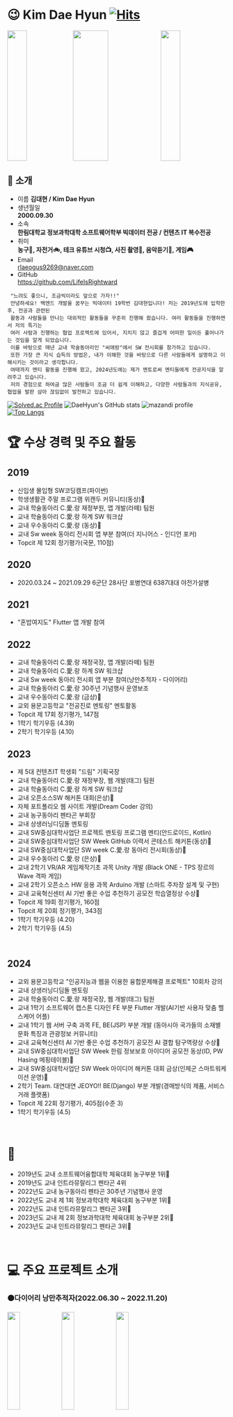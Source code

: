 # 😉 Kim Dae Hyun                                                                                                                                     [![Hits](https://hits.seeyoufarm.com/api/count/incr/badge.svg?url=https%3A%2F%2Fgithub.com%2FLifeIsRightward&count_bg=%23F2F33C&title_bg=%23555555&icon=&icon_color=%23E7E7E7&title=hits&edge_flat=false)](https://hits.seeyoufarm.com)
<img src="https://github.com/LifeIsRightward/LifeIsRightWard/assets/90908005/40c63ae2-8ddf-45a2-9952-5b5c99db438f.jpeg" width = "30%" height = "300"><img src="https://github.com/LifeIsRightward/LifeIsRightWard/assets/90908005/152ea4b9-9508-4998-abfe-1f75e1c721e7.jpeg" width = "40%" height = "300"><img src="https://github.com/LifeIsRightward/LifeIsRightWard/assets/90908005/7ad89f24-3359-4e36-a191-47ccdd60e4aa.jpeg" width = "30%" height = "300">

## 🙌 소개
* 이름
**김대현 / Kim Dae Hyun**
* 생년월일   
**2000.09.30** 
* 소속   
**한림대학교 정보과학대학 소프트웨어학부 빅데이터 전공 / 컨텐츠 IT 복수전공**
* 취미   
**농구🏀, 자전거🚲, 테크 유튜브 시청📺, 사진 촬영📸, 음악듣기🎵, 게임🎮**
* Email   
rlaeogus9269@naver.com
* GitHub   
https://github.com/LifeIsRightward

```
 "느려도 좋으니, 조금씩이라도 앞으로 가자!!"
 안녕하세요! 백엔드 개발을 꿈꾸는 빅데이터 19학번 김대현입니다! 저는 2019년도에 입학한 후, 전공과 관련된
 활동과 사람들을 만나는 대외적인 활동들을 꾸준히 진행해 왔습니다. 여러 활동들을 진행하면서 저의 특기는
 여러 사람과 진행하는 협업 프로젝트에 있어서, 지치지 않고 즐겁게 어떠한 일이든 풀어나가는 것임을 알게 되었습니다.
 이를 바탕으로 매년 교내 학술동아리인 "씨애랑"에서 SW 전시회를 참가하고 있습니다.
 또한 가장 큰 지식 습득의 방법은, 내가 이해한 것을 바탕으로 다른 사람들에게 설명하고 이해시키는 것이라고 생각합니다.
 여태까지 멘티 활동을 진행해 왔고, 2024년도에는 제가 멘토로써 멘티들에게 전공지식을 알려주고 있습니다.
 저의 경험으로 하여금 많은 사람들이 조금 더 쉽게 이해하고, 다양한 사람들과의 지식공유, 협업을 발판 삼아 끊임없이 발전하고 있습니다.
```
[![Solved.ac Profile](http://mazassumnida.wtf/api/v2/generate_badge?boj=gidss)](https://solved.ac/gidss/)
![DaeHyun's GitHub stats](https://github-readme-stats.vercel.app/api?username=LifeIsRightWard&show_icons=true&theme=transparent)
![mazandi profile](http://mazandi.herokuapp.com/api?handle=gidss&theme=warm)
[![Top Langs](https://github-readme-stats.vercel.app/api/top-langs/?username=LifeIsRightWard&langs_count=10&layout=compact&theme=dark)](https://github.com/jogilsang/jogilsang)﻿
# 🏆 수상 경력 및 주요 활동
## 2019   
- 신입생 몰입형 SW코딩캠프(파이썬) 
- 학생생활관 주말 프로그램 위캔두 커뮤니티(동상)🥉 
- 교내 학술동아리 C.愛.랑 재정부원, 앱 개발(라떼) 팀원 
- 교내 학술동아리 C.愛.랑 하계 SW 워크샵
- 교내 우수동아리 C.愛.랑 (동상)🥉
- 교내 Sw week 동아리 전시회 앱 부분 참여(더 지니어스 - 인디언 포커)
- Topcit 제 12회 정기평가(국문, 110점)
## 2020
- 2020.03.24 ~ 2021.09.29 6군단 28사단 포병연대 6387대대 야전가설병 <br>
## 2021
- "혼밥여지도" Flutter 앱 개발 참여
## 2022
- 교내 학술동아리 C.愛.랑 재정국장, 앱 개발(라떼) 팀원
- 교내 학술동아리 C.愛.랑 하계 SW 워크샵
- 교내 Sw week 동아리 전시회 앱 부분 참여(낭만추적자 - 다이어리)
- 교내 학술동아리 C.愛.랑 30주년 기념행사 운영보조
- 교내 우수동아리 C.愛.랑 (금상)🥇
- 교외 용문고등학교 "전공진로 멘토링" 멘토활동
- Topcit 제 17회 정기평가, 147점
- 1학기 학기우등 (4.39)
- 2학기 학기우등 (4.10)

## 2023   
- 제 5대 컨텐츠IT 학생회 "드림" 기획국장
- 교내 학술동아리 C.愛.랑 재정부장, 웹 개발(태그) 팀원
- 교내 학술동아리 C.愛.랑 하계 SW 워크샵
- 교내 오픈소스SW 해커톤 대회(은상)🥈
- 자체 포트폴리오 웹 사이트 개발(Dream Coder 강의)
- 교내 농구동아리 펜타곤 부회장
- 교내 상생러닝디딤돌 멘토링
- 교내 SW중심대학사업단 프로젝트 멘토링 프로그램 멘티(안드로이드, Kotlin)
- 교내 SW중심대학사업단 SW Week GitHub 이력서 콘테스트 해커톤(동상)🥉
- 교내 SW중심대학사업단 SW week C.愛.랑 동아리 전시회(동상)🥉
- 교내 우수동아리 C.愛.랑 (은상)🥈
- 교내 2학기 VR/AR 게임제작기초 과목 Unity 개발 (Black ONE - TPS 장르의 Wave 격파 게임)
- 교내 2학기 오픈소스 HW 응용 과목 Arduino 개발 (스마트 주차장 설계 및 구현)
- 교내 교육혁신센터 AI 기반 좋은 수업 추천하기 공모전 학습열정상 수상🥇
- Topcit 제 19회 정기평가, 160점
- Topcit 제 20회 정기평가, 343점
- 1학기 학기우등 (4.20)
- 2학기 학기우등 (4.5)
<br>

## 2024
- 교외 용문고등학교 "인공지능과 웹을 이용한 융합문제해결 프로젝트" 10회차 강의
- 교내 상생러닝디딤돌 멘토링
- 교내 학술동아리 C.愛.랑 재정국장, 웹 개발(태그) 팀원
- 교내 1학기 소프트웨어 캡스톤 디자인 FE 부분 Flutter 개발(AI기반 사용자 맞춤 헬스케어 어플)
- 교내 1학기 웹 서버 구축 과목 FE, BE(JSP) 부분 개발 (동아시아 국가들의 소재별 문화 특징과 관광정보 커뮤니티)
- 교내 교육혁신센터 AI 기반 좋은 수업 추천하기 공모전 AI 결합 탐구역량상 수상🥇
- 교내 SW중심대학사업단 SW Week 한림 정보보호 아이디어 공모전 동상(ID, PW Hasing 메핑테이블)🥉
- 교내 SW중심대학사업단 SW Week 아이디어 해커톤 대회 금상(인제군 스마트워케이션 운영)🥇
- 2학기 Team. 대연대연 JEOYO!! BE(Django) 부분 개발(경매방식의 제품, 서비스 거래 플랫폼)
- Topcit 제 22회 정기평가, 405점(수준 3)
- 1학기 학기우등 (4.5)
<br>

# 🏀
- 2019년도 교내 소프트웨어융합대학 체육대회 농구부분 1위🥇
- 2019년도 교내 인트라뮤랄리그 펜타곤 4위
- 2022년도 교내 농구동아리 펜타곤 30주년 기념행사 운영
- 2022년도 교내 제 1회 정보과학대학 체육대회 농구부분 1위🥇
- 2022년도 교내 인트라뮤랄리그 펜타곤 3위🥉
- 2023년도 교내 제 2회 정보과학대학 체육대회 농구부분 2위🥈
- 2023년도 교내 인트라뮤랄리그 펜타곤 3위🥉
<br>

# 💻 주요 프로젝트 소개

### 🟤다이어리 낭만추적자(2022.06.30 ~ 2022.11.20)
<img src ="https://github.com/LifeIsRightward/LifeIsRightWard/assets/90908005/90a1c145-c78e-479c-b615-8a12ce824b37" width = "24%">
<img src ="https://github.com/LifeIsRightward/LifeIsRightWard/assets/90908005/c4127384-4616-4bc9-9c2f-26a6c241d26d" width = "24%">
<img src ="https://github.com/LifeIsRightward/LifeIsRightWard/assets/90908005/f814eb88-d2a8-4c2e-88c0-d2369a9244e1" width = "24%">

**프로젝트 한 줄 소개: 기존의 Java가 아닌, Kotlin으로 낭만적인 다이어리를 제작하였습니다.**   <br>   
**GitHub: https://github.com/LifeIsRightward/2022_RomaticChaser-DIary**   <br>   
**🛠Tech🛠**<br> 
<img src="https://img.shields.io/badge/Kotlin-7F52FF?style=for-the-badge&logo=Kotlin&logoColor=white"> <img src="https://img.shields.io/badge/Android Studio-3DDC84?style=for-the-badge&logo=AndroidStudio&logoColor=white"> <img src="https://img.shields.io/badge/Figma-F24E1E?style=for-the-badge&logo=Figma&logoColor=white"> <img src="https://img.shields.io/badge/Firebase-FFCA28?style=for-the-badge&logo=Firebase&logoColor=white"> <img src="https://img.shields.io/badge/SQLite-003B57?style=for-the-badge&logo=SQLite&logoColor=white">

<br>

### 🟤씨애랑 홈페이지 제작(2023.07.02 ~ 2023.10.29)
<img src="https://github.com/LifeIsRightward/LifeIsRightWard/assets/90908005/fd9743f2-c2cb-4764-a413-39d75da915c3" width = "33%"><img src="https://github.com/LifeIsRightward/LifeIsRightWard/assets/90908005/d5b910f1-de97-4dc4-9530-8059fbadff69" width = "25%"><img src="https://github.com/LifeIsRightward/LifeIsRightWard/assets/90908005/fb4cfa0e-13af-4109-9ca6-56ef9ed095bd" width = "33%">

**프로젝트 한 줄 소개: 2023년도 교내 오픈소스SW 해커톤 대회 제작물로, 2023년도 씨애랑 홈페이지 제작을 하였습니다. 저는 Front-End 개발을 담당하였습니다.** <br>   
**GitHub:https://github.com/LifeIsRightward/C-shop.git**   
**Youtube: https://www.youtube.com/watch?v=O_I4qz1BHQA&feature=youtu.be**   

**🛠Tech🛠**<br>
FrontEnd:<img src="https://img.shields.io/badge/Html5-E34F26?style=for-the-badge&logo=html5&logoColor=white"> <img src="https://img.shields.io/badge/CSS3-1572B6?style=for-the-badge&logo=CSS3&logoColor=white"> <img src="https://img.shields.io/badge/JavaScript-F7DF1E?style=for-the-badge&logo=JavaScript&logoColor=white">
<br>
BackEnd: <img src="https://img.shields.io/badge/Django-092E20?style=for-the-badge&logo=Django&logoColor=white"> <img src="https://img.shields.io/badge/Groom.IDE-3693F3?style=for-the-badge&logo=iCloud&logoColor=white"> 

<br>

### 🟤AI기반 1:1 맞춤형 영양 관리 플랫폼 (2024.03.08 ~ 2024.06.28)
<img src="https://github.com/user-attachments/assets/af5fca9f-b134-42a7-afa1-0e3c2f8dc3eb" width = "28%">
<img src="https://github.com/user-attachments/assets/c510ce67-793a-4276-b1ee-dd7be7018c05" width = "35%">
<img src="https://github.com/user-attachments/assets/0137efee-1bb0-4a46-a5f4-2b26407f33a6" width = "32%">

**2024 1학기 SW캡스톤 디자인 '영양갱' 서비스의 FE(Flutter) 부분을 담당하여 개발했습니다.** <br>      
**GitHub(organization): https://github.com/neoman-omyeon-go?view_as=public**
**GitHub(FE Part Repo): https://github.com/LifeIsRightward/Bigsasimi_FrontEnd**
**Youtube: https://youtu.be/5spIMh7CQFc**

**🛠Tech🛠**<br>
BE: <img src="https://img.shields.io/badge/django-092E20?style=flat-square&logo=django&logoColor=white"> <img src="https://img.shields.io/badge/FastAPI-009688?style=flat-square&logo=FastAPI&logoColor=white"> <img src="https://img.shields.io/badge/Docker-2496ED?style=flat-square&logo=Docker&logoColor=white"> <img src="https://img.shields.io/badge/Nginx-009639?style=flat-square&logo=Nginx&logoColor=white"> <img src="https://img.shields.io/badge/postgresql-4169E1?style=flat-square&logo=postgresql&logoColor=white">
<br>
FE: <img src="https://img.shields.io/badge/flutter-02569B?style=flat-square&logo=flutter&logoColor=white"> <img src="https://img.shields.io/badge/figma-F24E1E?style=flat-square&logo=figma&logoColor=white">
<br>
AI: <img src="https://img.shields.io/badge/pytorch-EE4C2C?style=flat-square&logo=pytorch&logoColor=white"> <img src="https://img.shields.io/badge/pytorch-EE4C2C?style=flat-square&logo=pytorch&logoColor=white">
<br>


### 🟤동아시아 국가들의 소재별 문화 특징과 관광정보 커뮤니티 (2024.05.31 ~ 2024.06.13)
<img src="https://github.com/user-attachments/assets/7e0dbb87-7abe-412c-824d-ae4e19513ac9" width = "28%">
<img src="https://github.com/user-attachments/assets/41216bd8-3035-4749-b4a7-cbc71405744a" width = "35%">
<img src="https://github.com/user-attachments/assets/658c7d99-74b9-4401-adf3-f0ca95b2769e" width = "32%">

**2024 1학기 웹서버구축 프로젝트로써, JSP를 활용한 FE, BE 개발을 담당하였습니다.** <br>      
**GitHub: https://github.com/LifeIsRightward/WebServer?tab=readme-ov-file**
**Youtube: https://youtu.be/s0ONJto4pVY**

**🛠Tech🛠**<br>
BE: <img src="https://img.shields.io/badge/java-007396?style=for-the-badge&logo=java&logoColor=white"> <img src="https://img.shields.io/badge/apache tomcat-F8DC75?style=for-the-badge&logo=apachetomcat&logoColor=white"> <img src="https://img.shields.io/badge/mysql-4479A1?style=for-the-badge&logo=mysql&logoColor=white">

# 🏃 진행중인 프로젝트
### 교내
- 2024 하계 오픈소스SW 해커톤 아이디어. '저요!' 개발 진행 <img src="https://img.shields.io/badge/django-092E20?style=flat-square&logo=django&logoColor=white"> <img src="https://img.shields.io/badge/Flutter-02569B?style=flat-square&logo=flutter&logoColor=white">


### 교외
- 웹 개발: 서진 T&S 웹 개발 <img src="https://img.shields.io/badge/React-61DAFB?style=flat-square&logo=React&logoColor=black">

# 📚 전공 과목

### 수강한 과목
- 자바 프로그래밍 1(Java Programming 1)
- 자바 프로그래밍 2(Java Programming 2)
- C 프로그래밍(C Programming)
- C++ 프로그래밍(C++ Programming)
- 이산구조론(Discrete Structure Theory)
- 선형대수(Linear Algebra)
- 자료구조(Data Structure)
- 알고리즘(Algorithms)
- 컴퓨터구조(Computer Structure)
- 운영체제(Operating System)
- 논리설계 및 실험(Logical Design and Experiment)
- 데이터통신(Data Communication)
- 컴퓨터네트워크(Computer Network)
- 웹 프로그래밍(Web Programming)
- 프로그래밍어론(Programming Theory)
- 멀티미디어개론(Introduction to Multimedia)
- 소프트웨어개론(Introduction to Software)
- 오픈소스리눅스실무(Open Source Linux Practice)
- VR/AR 게임제작기초(VR/AR/Game Production Basics)
- 데이터베이스기초(Database Basics)
- 클라우드컴퓨팅(Cloud Computing)
- 오픈소스SW의 이해(Understanding Opensource SW)
- 오픈소스하드웨어 응용(Opensource Hardware)
- 소프트웨어 캡스톤 디자인(Software Capstone Design)
- 웹 서버구축(Webserver construction)
- 데이터베이스 시스템(Database System)

### 수강중인 과목
- 소프트웨어공학(Software Engineering)
- 보안솔루션운영(Security Diagnosis Consulting)

# 📢 꾸준한 앞으로의 목표
- Git Hub 1일 1잔디
- 1일 1 백준
- 2점슛 60개, 3점슛 20개
- 짧게라도 좋으니 산책 다녀오기
- 부모님께 그리고 동생한테 연락 자주 하기

# 🔈 장기적 목표
- 캡스톤 대상
- 캡스톤 주제로 여러 해커톤 대회 참석, 수상
- 건강한 신체 유지
- 졸업학점 4.3
- 두고두고 오래볼 동기들, 후배들 챙기기
- 자사 솔루션이 있는 개발회사, 스타트업

# 🎙️ 마지막으로
- 무엇이던지, 어떤일이던지 몸이 건강해야한다. 건강이 최우선이라는걸 명심하자.
- 남을 가르칠만한 인생까지는 아니더라도, 떳떳하고 정직하게 살자.
- 한 순간 잘하는거보다 꾸준함이 중요하다.
- 끊임없이 궁금해하자.
- 사랑은 주는것이 아니다. 나에게 충분히 준 다음 그게 흘러 넘쳐서 남에게 흘러 들어가는것이다.
- 부모님처럼만 살자.






